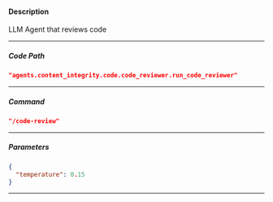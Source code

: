 #### Description
LLM Agent that reviews code

---

##### Code Path
```json
"agents.content_integrity.code.code_reviewer.run_code_reviewer"
```
---

##### Command
```json
"/code-review"
```
---

##### Parameters
```json
{
  "temperature": 0.15
}
```
---
